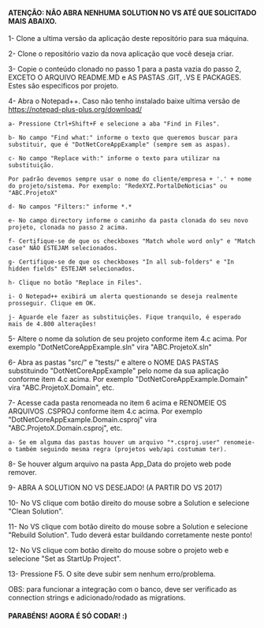 #### ATENÇÃO: NÃO ABRA NENHUMA SOLUTION NO VS ATÉ QUE SOLICITADO MAIS ABAIXO.

1- Clone a ultima versão da aplicação deste repositório para sua máquina. 

2- Clone o repositório vazio da nova aplicação que você deseja criar.

3- Copie o conteúdo clonado no passo 1 para a pasta vazia do passo 2, EXCETO O ARQUIVO README.MD e AS PASTAS .GIT, .VS E PACKAGES. Estes são especificos por projeto.

4- Abra o Notepad++. Caso não tenho instalado baixe ultima versão de https://notepad-plus-plus.org/download/

	a- Pressione Ctrl+Shift+F e selecione a aba "Find in Files".
	
	b- No campo "Find what:" informe o texto que queremos buscar para substituir, que é "DotNetCoreAppExample" (sempre sem as aspas).
	
	c- No campo "Replace with:" informe o texto para utilizar na substituição.
	
	Por padrão devemos sempre usar o nome do cliente/empresa + '.' + nome do projeto/sistema. Por exemplo: "RedeXYZ.PortalDeNoticias" ou "ABC.ProjetoX"
	
	d- No campos "Filters:" informe *.*
	
	e- No campo directory informe o caminho da pasta clonada do seu novo projeto, clonada no passo 2 acima.
	
	f- Certifique-se de que os checkboxes "Match whole word only" e "Match case" NÃO ESTEJAM selecionados.
	
	g- Certifique-se de que os checkboxes "In all sub-folders" e "In hidden fields" ESTEJAM selecionados.
	
	h- Clique no botão "Replace in Files".
	
	i- O Notepad++ exibirá um alerta questionando se deseja realmente prosseguir. Clique em OK.
	
	j- Aguarde ele fazer as substituições. Fique tranquilo, é esperado mais de 4.800 alterações!

5- Altere o nome da solution de seu projeto conforme item 4.c acima. Por exemplo "DotNetCoreAppExample.sln" vira "ABC.ProjetoX.sln"

6- Abra as pastas "src/" e "tests/" e altere o NOME DAS PASTAS substituindo "DotNetCoreAppExample" pelo nome da sua aplicação conforme item 4.c acima. Por exemplo "DotNetCoreAppExample.Domain" vira "ABC.ProjetoX.Domain", etc.

7- Acesse cada pasta renomeada no item 6 acima e RENOMEIE OS ARQUIVOS .CSPROJ conforme item 4.c acima. Por exemplo "DotNetCoreAppExample.Domain.csproj" vira "ABC.ProjetoX.Domain.csproj", etc.
	
	a- Se em alguma das pastas houver um arquivo "*.csproj.user" renomeie-o também seguindo mesma regra (projetos web/api costumam ter).
	
8- Se houver algum arquivo na pasta App_Data do projeto web pode remover.

9- ABRA A SOLUTION NO VS DESEJADO! (A PARTIR DO VS 2017)

10- No VS clique com botão direito do mouse sobre a Solution e selecione "Clean Solution".

11- No VS clique com botão direito do mouse sobre a Solution e selecione "Rebuild Solution". Tudo deverá estar buildando corretamente neste ponto!

12- No VS clique com botão direito do mouse sobre o projeto web e selecione "Set as StartUp Project".

13- Pressione F5. O site deve subir sem nenhum erro/problema.

OBS: para funcionar a integração com o banco, deve ser verificado as connection strings e adicionado/rodado as migrations.

#### PARABÉNS! AGORA É SÓ CODAR! :)
